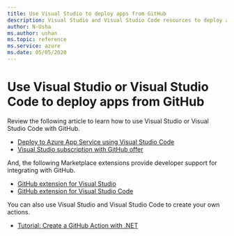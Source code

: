 ```yaml
--- 
title: Use Visual Studio to deploy apps from GitHub 
description: Visual Studio and Visual Studio Code resources to deploy apps from GitHub  
author: N-Usha 
ms.author: ushan 
ms.topic: reference
ms.service: azure
ms.date: 05/05/2020
---
```



# Use Visual Studio or Visual Studio Code to deploy apps from GitHub 

Review the following article to learn how to use Visual Studio or Visual Studio Code with GitHub.  

- [Deploy to Azure App Service using Visual Studio Code](/azure/devops/pipelines/targets/deploy-to-azure-vscode)  
- [Visual Studio subscription with GitHub offer](/visualstudio/subscriptions/access-github)  

And, the following Marketplace extensions provide developer support for integrating with GitHub. 

- [GitHub extension for Visual Studio](https://visualstudio.github.com/)  
- [GitHub extension for Visual Studio Code](https://vscode.github.com/)

You can also use Visual Studio and Visual Studio Code to create your own actions.

- [Tutorial: Create a GitHub Action with .NET](/dotnet/devops/create-dotnet-github-action)

